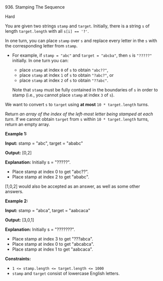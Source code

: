 936\. Stamping The Sequence

Hard

You are given two strings `stamp` and `target`. Initially, there is a string `s` of length `target.length` with all `s[i] == '?'`.

In one turn, you can place `stamp` over `s` and replace every letter in the `s` with the corresponding letter from `stamp`.

*   For example, if `stamp = "abc"` and `target = "abcba"`, then `s` is `"?????"` initially. In one turn you can:

    *   place `stamp` at index `0` of `s` to obtain `"abc??"`,
    *   place `stamp` at index `1` of `s` to obtain `"?abc?"`, or
    *   place `stamp` at index `2` of `s` to obtain `"??abc"`.

    Note that `stamp` must be fully contained in the boundaries of `s` in order to stamp (i.e., you cannot place `stamp` at index `3` of `s`).

We want to convert `s` to `target` using **at most** `10 * target.length` turns.

Return _an array of the index of the left-most letter being stamped at each turn_. If we cannot obtain `target` from `s` within `10 * target.length` turns, return an empty array.

**Example 1:**

**Input:** stamp = "abc", target = "ababc"

**Output:** [0,2]

**Explanation:** Initially s = "?????". 
- Place stamp at index 0 to get "abc??". 
- Place stamp at index 2 to get "ababc". 
  
[1,0,2] would also be accepted as an answer, as well as some other answers.

**Example 2:**

**Input:** stamp = "abca", target = "aabcaca"

**Output:** [3,0,1]

**Explanation:** Initially s = "???????".
- Place stamp at index 3 to get "???abca". 
- Place stamp at index 0 to get "abcabca". 
- Place stamp at index 1 to get "aabcaca".

**Constraints:**

*   `1 <= stamp.length <= target.length <= 1000`
*   `stamp` and `target` consist of lowercase English letters.